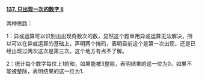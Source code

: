 #### [137. 只出现一次的数字 II](https://leetcode-cn.com/problems/single-number-ii/)

两种思路：

1：异或运算可以识别出出现奇数次的数，显然这个题单用异或运算无法解决，所以可以在异或运算的基础上，声明两个掩码，表明目前这个是第一次出现，还是已经出现过两次这次是第三次。这个地方有点不了解。



2：统计每个数字每位上1的和，如果能被3整除，表明结果的这一位为0，如果不能被整除，表明结果的这一位为1.


